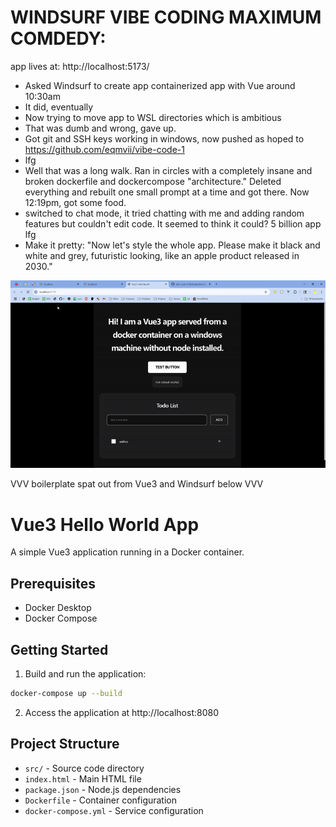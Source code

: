 # WINDSURF VIBE CODING MAXIMUM COMDEDY:

app lives at: http://localhost:5173/

* Asked Windsurf to create app containerized app with Vue around 10:30am
* It did, eventually
* Now trying to move app to WSL directories which is ambitious
* That was dumb and wrong, gave up.
* Got git and SSH keys working in windows, now pushed as hoped to https://github.com/eqmvii/vibe-code-1
* lfg 
* Well that was a long walk. Ran in circles with a completely insane and broken dockerfile and dockercompose "architecture." Deleted everything and rebuilt one small prompt at a time and got there. Now 12:19pm, got some food. 
* switched to chat mode, it tried chatting with me and adding random features but couldn't edit code. It seemed to think it could? 5 billion app lfg
* Make it pretty: "Now let's style the whole app. Please make it black and white and grey, futuristic looking, like an apple product released in 2030."

![Demo](demos/demo1.gif)

VVV boilerplate spat out from Vue3 and Windsurf below VVV

# Vue3 Hello World App

A simple Vue3 application running in a Docker container.

## Prerequisites

- Docker Desktop
- Docker Compose

## Getting Started

1. Build and run the application:
```bash
docker-compose up --build
```

2. Access the application at http://localhost:8080

## Project Structure

- `src/` - Source code directory
- `index.html` - Main HTML file
- `package.json` - Node.js dependencies
- `Dockerfile` - Container configuration
- `docker-compose.yml` - Service configuration

